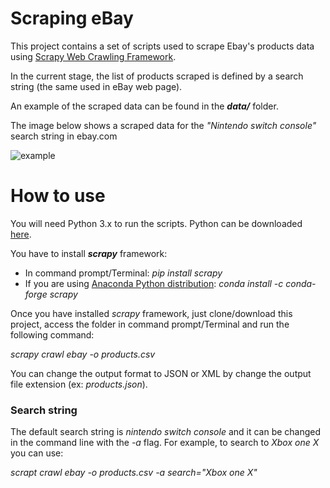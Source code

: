 # Scraping eBay

This project contains a set of scripts used to scrape Ebay's products data using [Scrapy Web Crawling Framework](https://scrapy.org/).

In the current stage, the list of products scraped is defined by a search string (the same used in eBay web page). 

An example of the scraped data can be found in the ***data/*** folder.

The image below shows a scraped data for the *"Nintendo switch console"* search string in ebay.com

![example](https://user-images.githubusercontent.com/22003608/45506824-c8e81400-b766-11e8-98c3-0118d0950c97.PNG)

# How to use

You will need Python 3.x to run the scripts.
Python can be downloaded [here](https://www.python.org/downloads/).

You have to install ***scrapy*** framework:
* In command prompt/Terminal: *pip install scrapy*
* If you are using [Anaconda Python distribution](https://anaconda.org/anaconda/python): *conda install -c conda-forge scrapy*

Once you have installed *scrapy* framework, just clone/download this project, access the folder in command prompt/Terminal and run the following command:

*scrapy crawl ebay -o products.csv*

You can change the output format to JSON or XML by change the output file extension (ex: *products.json*).

### Search string

The default search string is *nintendo switch console* and it can be changed in the command line with the *-a* flag.
For example, to search to *Xbox one X* you can use:

*scrapt crawl ebay -o products.csv -a search="Xbox one X"*
